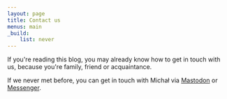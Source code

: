 ```yaml
---
layout: page
title: Contact us
menus: main
_build:
    list: never
---
```


If you're reading this blog, you may already know how to get in touch with us, because you're family, friend or acquaintance.

If we never met before, you can get in touch with Michał via [Mastodon][mastodon-mpaluchowski] or [Messenger][messenger-michalpaluchowski].

[messenger-michalpaluchowski]: https://www.messenger.com/t/michalpaluchowski
[mastodon-mpaluchowski]: https://mastodon.online/@mpaluchowski
